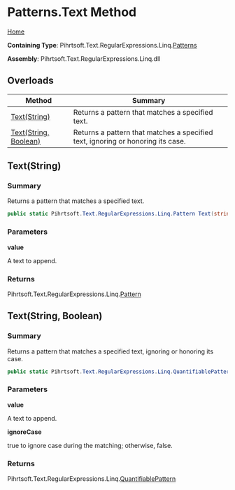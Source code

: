 # Patterns\.Text Method

[Home](../../../../../../README.md)

**Containing Type**: Pihrtsoft\.Text\.RegularExpressions\.Linq\.[Patterns](../README.md)

**Assembly**: Pihrtsoft\.Text\.RegularExpressions\.Linq\.dll

## Overloads

| Method | Summary |
| ------ | ------- |
| [Text(String)](#Pihrtsoft_Text_RegularExpressions_Linq_Patterns_Text_System_String_) | Returns a pattern that matches a specified text\. |
| [Text(String, Boolean)](#Pihrtsoft_Text_RegularExpressions_Linq_Patterns_Text_System_String_System_Boolean_) | Returns a pattern that matches a specified text, ignoring or honoring its case\. |

## Text\(String\) <a name="Pihrtsoft_Text_RegularExpressions_Linq_Patterns_Text_System_String_"></a>

### Summary

Returns a pattern that matches a specified text\.

```csharp
public static Pihrtsoft.Text.RegularExpressions.Linq.Pattern Text(string value)
```

### Parameters

**value**

A text to append\.

### Returns

Pihrtsoft\.Text\.RegularExpressions\.Linq\.[Pattern](../../Pattern/README.md)

## Text\(String, Boolean\) <a name="Pihrtsoft_Text_RegularExpressions_Linq_Patterns_Text_System_String_System_Boolean_"></a>

### Summary

Returns a pattern that matches a specified text, ignoring or honoring its case\.

```csharp
public static Pihrtsoft.Text.RegularExpressions.Linq.QuantifiablePattern Text(string value, bool ignoreCase)
```

### Parameters

**value**

A text to append\.

**ignoreCase**

true to ignore case during the matching; otherwise, false\.

### Returns

Pihrtsoft\.Text\.RegularExpressions\.Linq\.[QuantifiablePattern](../../QuantifiablePattern/README.md)

